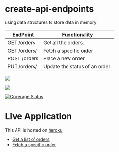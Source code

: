 # create-api-endpoints
using data structures to store data in memory

| EndPoint              | Functionality                  |
| --------------------- | ------------------------------ |
| GET /orders           | Get all the orders.            |
| GET /orders/<orderId> | Fetch a specific order         |
| POST /orders          | Place a new order.             |
| PUT /orders/<orderId> | Update the status of an order. |


<a href="https://codeclimate.com/github/OlalKeith/Fast-Food-Fast-APIs/maintainability"><img src="https://api.codeclimate.com/v1/badges/e92621d19014869658e5/maintainability" /></a>


<a href="https://codeclimate.com/github/OlalKeith/Fast-Food-Fast-APIs/test_coverage"><img src="https://api.codeclimate.com/v1/badges/e92621d19014869658e5/test_coverage" /></a>

[![Coverage Status](https://coveralls.io/repos/github/OlalKeith/Fast-Food-Fast-APIs/badge.svg)](https://coveralls.io/github/OlalKeith/Fast-Food-Fast-APIs)


# Live Application

This API is hosted on [heroku](https://www.heroku.com/)

- [Get a list of orders](https://olal-fast-food-api.herokuapp.com/api/v1/orders)
- [Fetch a specific order](https://olal-fast-food-api.herokuapp.com/api/v1/orders/2)